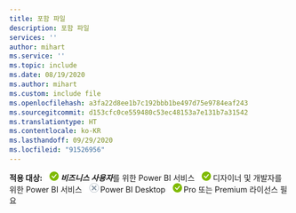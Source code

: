 ```yaml
---
title: 포함 파일
description: 포함 파일
services: ''
author: mihart
ms.service: ''
ms.topic: include
ms.date: 08/19/2020
ms.author: mihart
ms.custom: include file
ms.openlocfilehash: a3fa22d8ee1b7c192bbb1be497d75e9784eaf243
ms.sourcegitcommit: d153cfc0ce559480c53ec48153a7e131b7a31542
ms.translationtype: HT
ms.contentlocale: ko-KR
ms.lasthandoff: 09/29/2020
ms.locfileid: "91526956"
---
```

<Token>**적용 대상:** ![적용됨.](media/yes.png)***비즈니스 사용자***를 위한 Power BI 서비스 ![적용됨.](media/yes.png)디자이너 및 개발자를 위한 Power BI 서비스 ![적용되지 않음.](media/no.png)Power BI Desktop ![적용됨.](media/yes.png)Pro 또는 Premium 라이선스 필요 </Token>